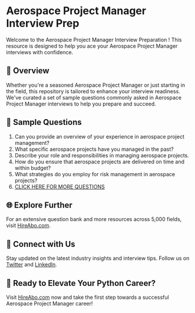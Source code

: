 # Aerospace Project Manager Interview Prep

Welcome to the Aerospace Project Manager Interview Preparation ! This resource is designed to help you ace your Aerospace Project Manager interviews with confidence.

## 🚀 Overview

Whether you're a seasoned Aerospace Project Manager or just starting in the field, this repository is tailored to enhance your interview readiness. We've curated a set of sample questions commonly asked in Aerospace Project Manager interviews to help you prepare and succeed.

## 📝 Sample Questions

1. Can you provide an overview of your experience in aerospace project management?
2. What specific aerospace projects have you managed in the past?
3. Describe your role and responsibilities in managing aerospace projects.
4. How do you ensure that aerospace projects are delivered on time and within budget?
5. What strategies do you employ for risk management in aerospace projects?
6. [CLICK HERE FOR MORE QUESTIONS](https://hireabo.com/job/23_3_14/Aerospace%20Project%20Manager)

## 🌐 Explore Further

For an extensive question bank and more resources across 5,000 fields, visit [HireAbo.com](https://www.hireabo.com).

## 📱 Connect with Us

Stay updated on the latest industry insights and interview tips. Follow us on [Twitter](https://twitter.com/hireabo) and [LinkedIn](https://www.linkedin.com/in/hire-abo-3609972a8/).

## 🚀 Ready to Elevate Your Python Career?

Visit [HireAbo.com](https://www.hireabo.com) now and take the first step towards a successful Aerospace Project Manager career!